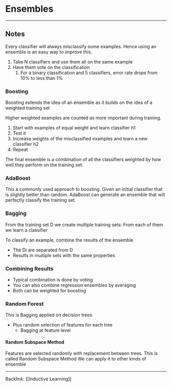 # Ensembles
---
## Notes 

Every classifier will always misclassify some examples.
Hence using an ensemble is an easy way to improve this.

1. Take N classifiers and use them all on the same example
2. Have them vote on the classification
	1. For a binary classification and 5 classifiers, error rate drops from 10% to less than 1%

### Boosting

Boosting extends the idea of an ensemble as it builds on the idea of a weighted training set

Higher weighted examples are counted as more important during training.

1. Start with examples of equal weight and learn classifier h1
2. Test it
3. Increase weights of the misclassified examples and learn a new classifier h2
4. Repeat

The final ensemble is a combination of all the classifiers weighted by how well they perform on the training set.

### AdaBoost

This a commonly used approach to boosting.
Given an initial classifier that is slightly better than random. AdaBoost can generate an ensemble that will perfectly classify the training set.

### Bagging
From the training set D we create multiple training sets:
From each of them we learn a classifier

To classify an example, combine the results of the ensemble
- The Di are separated from D
- Results in multiple sets with the same properties

### Combining Results
- Typical combination is done by voting
- You can also combine regression ensembles by averaging
- Both can be weighted for boosting

### Random Forest

This is Bagging applied on decision trees
- Plus random selection of features for each tree
	- Bagging at feature level

#### Random Subspace Method

Features are selected randomly with replacement between trees.
This is called Random Subspace Method
We can apply it to other kinds of ensemble

---
Backlink: [[Inductive Learning]]

